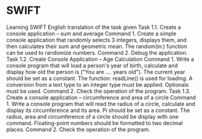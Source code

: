# SWIFT
Learning SWIFT 
English translation of the task given
Task 1.1. Create a console application – sum and average
Command 1. Create a simple console application that randomly selects 3 integers, displays them, and then calculates their sum and geometric mean.
The random(in:) function can be used to randomize numbers.
Command 2. Debug the application.
Task 1.2. Create Console Application – Age Calculation
Command 1. Write a console program that will load a person's year of birth, calculate and display how old the person is ("You are .... years old"). The current year should be set as a constant.
The function: readLine() is used for loading. A conversion from a text type to an integer type must be applied. Optionals must be used.
Command 2. Check the operation of the program.
Task 1.3. Create a console application – circumference and area of a circle
Command 1. Write a console program that will read the radius of a circle, calculate and display its circumference and its area. Pi should be set as a constant. The radius, area and circumference of a circle should be
display with one command. Floating-point numbers should be formatted to two decimal places.
Command 2. Check the operation of the program.
